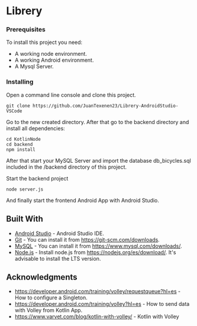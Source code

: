 # Librery


### Prerequisites

To install this project you need:
* A working node environment.
* A working Android environment.
* A Mysql Server.

### Installing

Open a command line console and clone this project.

```
git clone https://github.com/JuanTexenen23/Librery-AndroidStudio-VSCode
```

Go to the new created directory. After that go to the backend directory and install all dependencies:

```
cd KotlinNode
cd backend
npm install
```

After that start your MySQL Server and import the database db_bicycles.sql included in the /backend directory of this project.

Start the backend project

```
node server.js
```

And finally start the frontend Android App with Android Studio.
## Built With

* [Android Studio](https://developer.android.com/studio?hl=es) - Android Studio IDE.
* [Git](https://git-scm.com) - You can install it from https://git-scm.com/downloads.
* [MySQL](https://www.mysql.com) - You can install it from https://www.mysql.com/downloads/.
* [Node.js](https://nodejs.org) - Install node.js from https://nodejs.org/es/download/. It's advisable to install the LTS version.

## Acknowledgments

* https://developer.android.com/training/volley/requestqueue?hl=es - How to configure a Singleton.
* https://developer.android.com/training/volley?hl=es - How to send data with Volley from Kotlin App.
* https://www.varvet.com/blog/kotlin-with-volley/ - Kotlin with Volley
